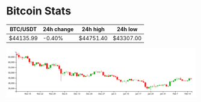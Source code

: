# Bitcoin Stats

BTC/USDT|24h change|24h high|24h low|
|---|---|---|---|
|$44135.99|-0.40%|$44751.40|$43307.00|

<img src="./chart.svg">
